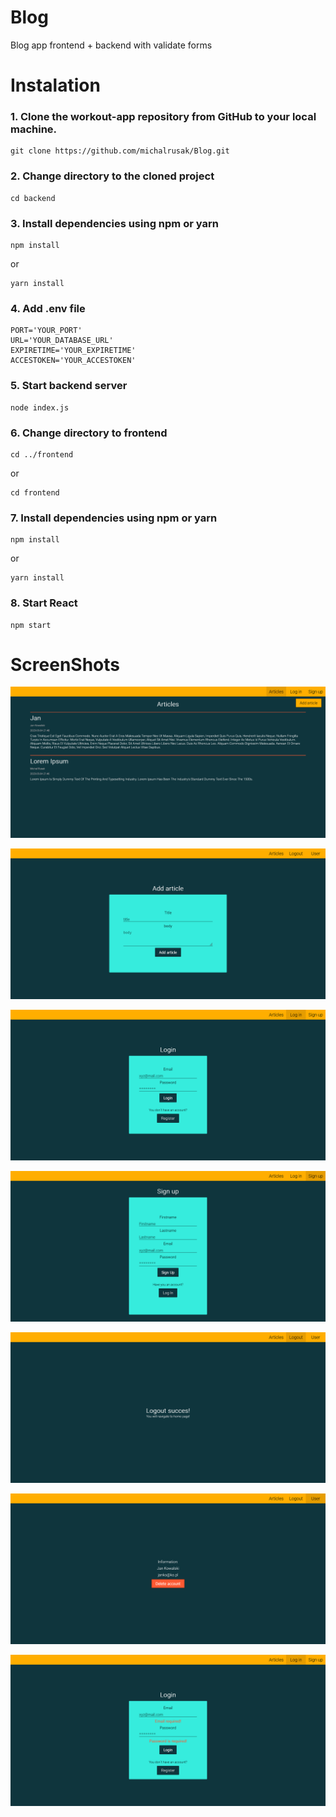 # Blog
Blog app frontend + backend with validate forms

# Instalation
### 1. Clone the workout-app repository from GitHub to your local machine.
```
git clone https://github.com/michalrusak/Blog.git
```

### 2. Change directory to the cloned project
```
cd backend
```

### 3. Install dependencies using npm or yarn
```
npm install
```

or

```
yarn install
```


### 4. Add .env file
```
PORT='YOUR_PORT'
URL='YOUR_DATABASE_URL'
EXPIRETIME='YOUR_EXPIRETIME'
ACCESTOKEN='YOUR_ACCESTOKEN'
```
### 5. Start backend server
```
node index.js
```

### 6. Change directory to frontend
```
cd ../frontend
```
or
```
cd frontend
```

### 7. Install dependencies using npm or yarn
```
npm install
```

or

```
yarn install
```


### 8. Start React
```
npm start
```
# ScreenShots

![Preview Screenshoot1](/ScreenShots/ArticlesBlog.png) 

![Preview Screenshoot2](/ScreenShots/AddArticleBlog.png) 

![Preview Screenshoot3](/ScreenShots/LoginBlog.png) 

![Preview Screenshoot4](/ScreenShots/SignUpBlog.png) 

![Preview Screenshoot5](/ScreenShots/LogoutBlog.png) 

![Preview Screenshoot6](/ScreenShots/UserBlog.png) 

![Preview Screenshoot7](/ScreenShots/LoginInvalid.png) 
